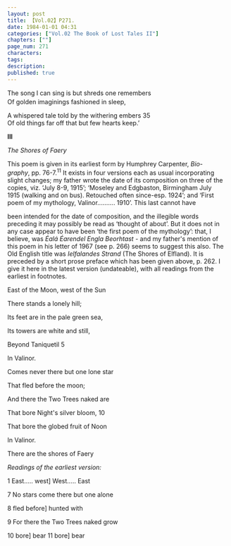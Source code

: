 ```yaml
---
layout: post
title: 【Vol.02】P271.
date: 1984-01-01 04:31
categories: ["Vol.02 The Book of Lost Tales II"]
chapters: [""]
page_num: 271
characters: 
tags: 
description: 
published: true
---
```


<p style="text-indent: 0;">
The song I can sing is but shreds one remembers <SUB><BR></SUB>Of golden imaginings fashioned in sleep,
</p>

A whispered tale told by the withering embers 35<BR>Of old things far off that but few hearts keep.’

<B>III</B>

<I>The Shores of Faery</I>

This poem is given in its earliest form by Humphrey Carpenter, <I>Bio- <BR>graphy</I>, pp. 76-7.<SUP>11</SUP> It exists in four versions each as usual incorporating<BR>slight changes; my father wrote the date of its composition on three of the<BR>copies, viz. ‘July 8-9, 1915’; ‘Moseley and Edgbaston, Birmingham July<BR>1915 (walking and on bus). Retouched often since-esp. 1924’; and ‘First<BR>poem of my mythology, Valinor.......... 1910’. This last cannot have

been intended for the date of composition, and the illegible words preceding it may possibly be read as ‘thought of about’. But it does not in any case appear to have been ‘the first poem of the mythology’: that, I believe, was <I>Éalá Éarendel Engla Beorhtast -</I> and my father's mention of this poem in his letter of 1967 (see p. 266) seems to suggest this also. The Old English title was <I>Ielfalandes Strand</I> (The Shores of Elfland). It is preceded by a short prose preface which has been given above, p. 262. I give it here in the latest version (undateable), with all readings from the earliest in footnotes.

East of the Moon, west of the Sun

There stands a lonely hill;

Its feet are in the pale green sea,

Its towers are white and still,

Beyond Taniquetil 5

In Valinor.

Comes never there but one lone star

That fled before the moon;

And there the Two Trees naked are

That bore Night's silver bloom, 10

That bore the globed fruit of Noon

In Valinor.

There are the shores of Faery

<I>Readings of the earliest version:</I>

1 East..... west] West..... East

7 No stars come there but one alone

8 fled before] hunted with

9 For there the Two Trees naked grow

10 bore] bear 11 bore] bear

